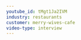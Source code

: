 ```yaml
---
youtube_id: tMgt1Ja2IVM
industry: restaurants
customer: merry-wives-cafe
video-type: interview
---
```




